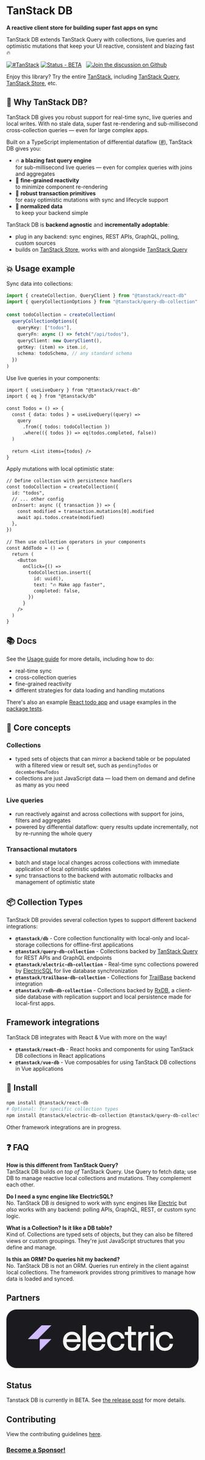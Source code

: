 # TanStack DB

<!-- ![TanStack DB Header](https://github.com/tanstack/db/raw/main/media/repo-header.png) -->

**A reactive client store for building super fast apps on sync**

TanStack DB extends TanStack Query with collections, live queries and optimistic mutations that keep your UI reactive, consistent and blazing fast 🔥

<p>
  <a href="https://x.com/intent/post?text=TanStack%20DB&url=https://tanstack.com/db">
    <img alt="#TanStack" src="https://img.shields.io/twitter/url?color=%2308a0e9&label=%23TanStack&style=social&url=https%3A%2F%2Ftwitter.com%2Fintent%2Ftweet%3Fbutton_hashtag%3DTanStack" /></a>
  <a href="#status">
    <img src="https://img.shields.io/badge/status-beta-yellow" alt="Status - BETA"></a>
  <a href="https://npmjs.com/package/@tanstack/db">
    <img alt="" src="https://img.shields.io/npm/dm/@tanstack/db.svg" /></a>
  <a href="https://discord.gg/yjUNbvbraC">
    <img alt="" src="https://img.shields.io/badge/Discord-TanStack-%235865F2" /></a>
  <a href="https://github.com/tanstack/db/discussions">
    <img alt="Join the discussion on Github" src="https://img.shields.io/badge/Discussions-Chat%20now!-green" /></a>
  <a href="https://x.com/tan_stack">
    <img alt="" src="https://img.shields.io/twitter/follow/tan_stack.svg?style=social&label=Follow @TanStack" /></a>
</p>

Enjoy this library? Try the entire [TanStack](https://tanstack.com), including [TanStack Query](https://tanstack.com/query), [TanStack Store](https://tanstack.com/store), etc.

## 🚀 Why TanStack DB?

TanStack DB gives you robust support for real-time sync, live queries and local writes. With no stale data, super fast re-rendering and sub-millisecond cross-collection queries — even for large complex apps.

Built on a TypeScript implementation of differential dataflow ([#](https://github.com/electric-sql/d2ts)), TanStack DB gives you:

- 🔥 **a blazing fast query engine**<br />
  for sub-millisecond live queries &mdash; even for complex queries with joins and aggregates
- 🎯 **fine-grained reactivity**<br />
  to minimize component re-rendering
- 💪 **robust transaction primitives**<br />
  for easy optimistic mutations with sync and lifecycle support
- 🌟 **normalized data**<br />
  to keep your backend simple

TanStack DB is **backend agnostic** and **incrementally adoptable**:

- plug in any backend: sync engines, REST APIs, GraphQL, polling, custom sources
- builds on [TanStack Store](https://tanstack.com/store), works with and alongside [TanStack Query](https://tanstack.com/query)

## 💥 Usage example

Sync data into collections:

```ts
import { createCollection, QueryClient } from "@tanstack/react-db"
import { queryCollectionOptions } from "@tanstack/query-db-collection"

const todoCollection = createCollection(
  queryCollectionOptions({
    queryKey: ["todos"],
    queryFn: async () => fetch("/api/todos"),
    queryClient: new QueryClient(),
    getKey: (item) => item.id,
    schema: todoSchema, // any standard schema
  })
)
```

Use live queries in your components:

```tsx
import { useLiveQuery } from "@tanstack/react-db"
import { eq } from "@tanstack/db"

const Todos = () => {
  const { data: todos } = useLiveQuery((query) =>
    query
      .from({ todos: todoCollection })
      .where(({ todos }) => eq(todos.completed, false))
  )

  return <List items={todos} />
}
```

Apply mutations with local optimistic state:

```tsx
// Define collection with persistence handlers
const todoCollection = createCollection({
  id: "todos",
  // ... other config
  onInsert: async ({ transaction }) => {
    const modified = transaction.mutations[0].modified
    await api.todos.create(modified)
  },
})

// Then use collection operators in your components
const AddTodo = () => {
  return (
    <Button
      onClick={() =>
        todoCollection.insert({
          id: uuid(),
          text: "🔥 Make app faster",
          completed: false,
        })
      }
    />
  )
}
```

## 📚 Docs

See the [Usage guide](./docs/overview.md) for more details, including how to do:

- real-time sync
- cross-collection queries
- fine-grained reactivity
- different strategies for data loading and handling mutations

There's also an example [React todo app](./examples/react/todo) and usage examples in the [package tests](./packages/db/tests).

## 🧱 Core concepts

### Collections

- typed sets of objects that can mirror a backend table or be populated with a filtered view or result set, such as `pendingTodos` or `decemberNewTodos`
- collections are just JavaScript data &mdash; load them on demand and define as many as you need

### Live queries

- run reactively against and across collections with support for joins, filters and aggregates
- powered by differential dataflow: query results update incrementally, not by re-running the whole query

### Transactional mutators

- batch and stage local changes across collections with immediate application of local optimistic updates
- sync transactions to the backend with automatic rollbacks and management of optimistic state

## 📦 Collection Types

TanStack DB provides several collection types to support different backend integrations:

- **`@tanstack/db`** - Core collection functionality with local-only and local-storage collections for offline-first applications
- **`@tanstack/query-db-collection`** - Collections backed by [TanStack Query](https://tanstack.com/query) for REST APIs and GraphQL endpoints
- **`@tanstack/electric-db-collection`** - Real-time sync collections powered by [ElectricSQL](https://electric-sql.com) for live database synchronization
- **`@tanstack/trailbase-db-collection`** - Collections for [TrailBase](https://trailbase.io) backend integration
- **`@tanstack/rxdb-db-collection`** - Collections backed by [RxDB](https://rxdb.info), a client-side database with replication support and local persistence made for local-first apps.

## Framework integrations

TanStack DB integrates with React & Vue with more on the way!

- **`@tanstack/react-db`** - React hooks and components for using TanStack DB collections in React applications
- **`@tanstack/vue-db`** - Vue composables for using TanStack DB collections in Vue applications

## 🔧 Install

```bash
npm install @tanstack/react-db
# Optional: for specific collection types
npm install @tanstack/electric-db-collection @tanstack/query-db-collection @tanstack/trailbase-db-collection @tanstack/rxdb-db-collection
```

Other framework integrations are in progress.

## ❓ FAQ

**How is this different from TanStack Query?**<br />
TanStack DB builds _on top of_ TanStack Query. Use Query to fetch data; use DB to manage reactive local collections and mutations. They complement each other.

**Do I need a sync engine like ElectricSQL?**<br />
No. TanStack DB _is_ designed to work with sync engines like [Electric](https://electric-sql.com) but _also_ works with any backend: polling APIs, GraphQL, REST, or custom sync logic.

**What is a Collection? Is it like a DB table?**<br />
Kind of. Collections are typed sets of objects, but they can also be filtered views or custom groupings. They're just JavaScript structures that you define and manage.

**Is this an ORM? Do queries hit my backend?**<br />
No. TanStack DB is not an ORM. Queries run entirely in the client against local collections. The framework provides strong primitives to manage how data is loaded and synced.

## Partners

<a href="https://electric-sql.com">
  <img alt="ElectricSQL logo"
      src="https://raw.githubusercontent.com/electric-sql/meta/main/identity/ElectricSQL-logo.with-background.sm.png"
  />
</a>

## Status

Tanstack DB is currently in BETA. See [the release post](https://tanstack.com/blog/tanstack-db-0.1-the-embedded-client-database-for-tanstack-query) for more details.

## Contributing

View the contributing guidelines [here](https://github.com/TanStack/query/blob/main/CONTRIBUTING.md).

### [Become a Sponsor!](https://github.com/sponsors/tannerlinsley/)

<!-- Use the force, Luke -->
